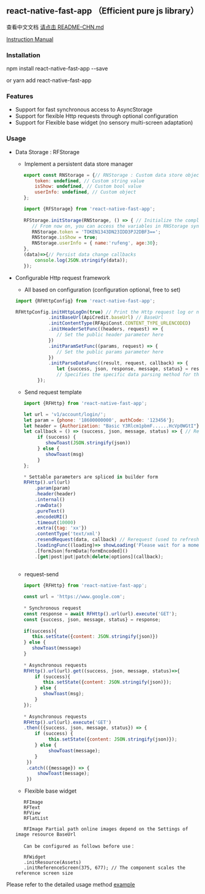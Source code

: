 ## react-native-fast-app （Efficient pure js library）


查看中文文档 [请点击 README-CHN.md](README.zh-CN.md)

 [Instruction Manual](https://www.jianshu.com/p/2cc661b1f3ab)


### Installation

npm install react-native-fast-app --save 

or yarn add react-native-fast-app


### Features

  * Support for fast synchronous access to AsyncStorage
  * Support for flexible Http requests through optional configuration
  * Support for Flexible base widget (no sensory multi-screen adaptation)


### Usage 

   * Data Storage : RFStorage
   
     * Implement a persistent data store manager
     
     ```jsx 
        export const RNStorage = {// RNStorage : Custom data store object
            token: undefined, // Custom string value
            isShow: undefined, // Custom bool value
            userInfo: undefined, // Custom object
        };
     ```
     
     ```jsx 
        import {RFStorage} from 'react-native-fast-app';
        
        RFStorage.initStorage(RNStorage, () => { // Initialize the completion callback
           // From now on, you can access the variables in RNStorage synchronously
           RNStorage.token = 'TOKEN1343DN23IDD3PJ2DBF3==';
           RNStorage.isShow = true;
           RNStorage.userInfo = { name:'rufeng', age:30};
        },
        (data)=>{// Persist data change callbacks
            console.log(JSON.stringify(data));
        });
     ```
    
   * Configurable Http request framework
   
     * All based on configuration (configuration optional, free to set)
     
      ```jsx 
      import {RFHttpConfig} from 'react-native-fast-app';
      
      RFHttpConfig.initHttpLogOn(true) // Print the Http request log or not
                  .initBaseUrl(ApiCredit.baseUrl) // BaseUrl
                  .initContentType(RFApiConst.CONTENT_TYPE_URLENCODED)
                  .initHeaderSetFunc((headers, request) => {
                     // Set the public header parameter here
                  })
                  .initParamSetFunc((params, request) => {
                     // Set the public params parameter here
                  })
                  .initParseDataFunc((result, request, callback) => {
                     let {success, json, response, message, status} = result;
                     // Specifies the specific data parsing method for the current app
              });
      ```
     
     * Send request template
     
     ```jsx 
        import {RFHttp} from 'react-native-fast-app';
     
        let url = 'v1/account/login/';
        let param = {phone: '18600000000', authCode: '123456'};
        let header = {Authorization: "Basic Y3Rlcm1pbmF......HcVp0WGtI"};
        let callback = () => (success, json, message, status) => { // Request a result callback
             if (success) {
                showToast(JSON.stringify(json))
             } else {
                showToast(msg)
             }
        };
     
        * Settable parameters are spliced in builder form
        RFHttp().url(url)
            .param(param)
            .header(header)
            .internal()
            .rawData()
            .pureText()
            .encodeURI()
            .timeout(10000)
            .extra({tag: 'xx'})
            .contentType('text/xml')
            .resendRequest(data, callback) // Rerequest (used to refresh accessToken to resend a request that has failed)
            .loadingFunc((loading)=> showLoading('Please wait for a moment ...', loading))
            .[formJson|formData|formEncoded]()
            .[get|post|put|patch|delete|options](callback);
       
     ```
     
     * request-send
     
      ```jsx
         import {RFHttp} from 'react-native-fast-app';
         
         const url = 'https://www.google.com';
        
         * Synchronous request
         const response = await RFHttp().url(url).execute('GET');
         const {success, json, message, status} = response;
         
         if(success){
            this.setState({content: JSON.stringify(json)})
         } else {
            showToast(message)
         }
         
         * Asynchronous requests
         RFHttp().url(url).get((success, json, message, status)=>{
             if (success){
                this.setState({content: JSON.stringify(json)});
             } else {
                showToast(msg);
             }
         });
                 
         * Asynchronous requests
         RFHttp().url(url).execute('GET')
         .then(({success, json, message, status}) => {
             if (success) {
                  this.setState({content: JSON.stringify(json)});
             } else {
                  showToast(message);
             }
          })
          .catch(({message}) => {
              showToast(message);
          })
        ```
     
     * Flexible base widget
     ```
        RFImage
        RFText
        RFView
        RFlatList
        
        RFImage Partial path online images depend on the Settings of image resource BaseUrl
        
        Can be configured as follows before use：
        
        RFWidget
        .initResource(Assets)
        .initReferenceScreen(375, 677); // The component scales the reference screen size
     ```
    
 
  Please refer to the detailed usage method [example](https://github.com/chende008/react-native-fast-app-sample)
